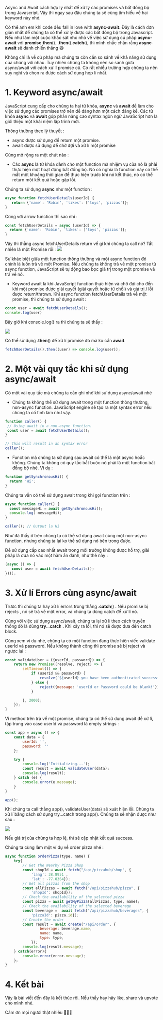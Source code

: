 Async and Await cách hợp lý nhất để xử lý các promises và bất đồng bộ trong Javascript. Vậy thì ngay sau đâu chúng ta sẽ cùng tìm hiểu về hai keyword này nhé.

Có thể anh em khi code đều fall in love with **async**-**await**. Đây là cách đơn giản nhất để chúng ta có thể xử lý được các bất đồng bộ trong Javascript. Nếu như làm một cuộc khảo sát nho nhỏ về việc sử dụng cú pháp **async**-**await** với **promise**.**then**()...**then**().**catch**(), thì mình chắc chắn rằng **async**-**await** sẽ dành chiến thắng :smile:

Không chỉ là về cú pháp mà chúng ta còn cần so sánh về khả năng sử dụng của chúng với nhau. Tuy nhiên chúng ta không nên so sánh giữa async/await  với cách xử lí promise cũ. Có rất nhiều trường hợp chúng ta nên suy nghĩ và chọn ra được cách sử dụng hợp lí nhất.

# 1. Keyword async/await 
JavaScript cung cấp cho chúng ta hai từ khóa, **async** và **await** để làm cho việc sử dụng các promises trở nên dễ dàng hơn một cách đáng kể. Các từ khóa **async** và **await** góp phần nâng cao syntax ngôn ngữ JavaScript hơn là giới thiệu một khái niệm lập trình mới.

Thông thường theo lý thuyết :
* async được sử dụng để return một promise.
* await được sử dụng để chờ đợi và xử lí một promise

Cùng mở rộng ra một chút nào :
* Các **async** là từ khóa  dành cho một function mà nhiệm vụ của nó là phải thực hiện một hoạt động bất đồng bộ. Nó có nghĩa là function này có thể mất một khoảng thời gian để thực hiện trước khi nó kết thúc, nó có thể return một kết quả hoặc gặp lỗi.

Chúng ta sử dụng **async** như một function :

```javascript
async function fetchUserDetails(userId) {
   return {'name': 'Robin', 'likes': ['toys', 'pizzas']};
}
```

Cùng với arrow function thì sao nhỉ :

```javascript
const fetchUserDetails = async (userId) => {
  return {'name': 'Robin', 'likes': ['toys', 'pizzas']};
}

```

Vậy thì thằng async fetchUserDetails return về gì khi chúng ta call nó? Tất nhiên là một Promise rồi :
![](https://images.viblo.asia/1a8fa876-1622-469b-93d7-b75e9876f0ae.jpeg)

Sự khác biệt giữa một function thông thường và một async function đó chính là luôn trả về một Promise. Nếu chúng ta không trả về một promise từ async function, JavaScript sẽ tự động bao bọc giá trị trong một promise và trả về nó.

* Keyword await là khi JavaScript function thực hiện và chờ đợi cho đến khi một promise được giải quyết (giải quyết hoặc từ chối) và giá trị / lỗi được return/thrown. Khi async function fetchUserDetails trả về một promise, thì chúng ta sử dụng await :

```javascript
const user = await fetchUserDetails();
console.log(user)
```

Bây giờ khi console.log() ra thì chúng ta sẽ thấy :

![](https://images.viblo.asia/84f28aaf-d187-4776-8fbf-3e4f9bbec870.jpeg)

Có thể sử dụng .**then**() để xử lí promise đó mà ko cần **await**.

```javascript
fetchUserDetails().then((user) => console.log(user));
```

# 2. Một vài quy tắc khi sử dụng async/await 

Có một vài quy tắc mà chúng ta cần ghi nhớ khi sử dụng async/await nhé 

* Chúng ta không thể sử dụng await trong một function thông thường, non-async function. JavaScript engine sẽ tạo ra một syntax error nếu chúng ta cố tình làm như vậy.

```javascript
function caller() {
 // Using await in a non-async function.
 const user = await fetchUserDetails();
}

// This will result in an syntax error
caller();

```

*  Function mà chúng ta sử dụng sau await có thể là một async hoắc không. Chúng ta không có quy tắc bắt buộc nó phải là một function bất đồng bộ nhé. 
Ví dụ :

```javascript
function getSynchronousHi() {
  return 'Hi';
}
```

Chúng ta vẫn có thể sử dụng await trong khi gọi function trên :

```javascript
async function caller() {
  const messageHi = await getSynchronousHi();
  console.log( messageHi);
}

caller(); // Output la Hi
```

Như đã thấy ở trên chúng ta có thể sử dụng await cùng một non-async function, nhưng chúng ta lại ko thể sử dụng nó bên trong được.

Để sử dụng cấp cao nhất await trong môi trường không được hỗ trợ, giải pháp là đưa nó vào một hàm ẩn danh, như thế này :

```javascript
(async () => {
   const user = await fetchUserDetails();
})();
```

# 3. Xử lí Errors cùng async/await 

Trươc thì chúng ta hay xử lí errors trong thằng .**catch**() . Nếu promise bị rejects , nó sẽ trả về một error, và chúng ta dùng catch để xử lí nó.

Cùng với việc sử dụng async/await, chúng ta lại xử lí theo cách truyền thống đó là dùng **try**...**catch** . Khi xảy ra lôi, thì nó sẽ được đưa đến catch block.

Cùng xem ví dụ nhé, chúng ta có một function đang thực hiện viếc validate userId và password. Nếu không thành công thì promise sẽ bị reject và ngược lại :

```javascript
const validateUser = ({userId, password}) => {
    return new Promise((resolve, reject) => {
        setTimeout(() => {
            if (userId && password) {
                resolve(`${userId} you have been authenticated successfully!!!`);
            } else {
                reject({message: 'userId or Password could be blank!'});
            }

        }, 2000);
    });
}
```

Vì method trên trả về một promise, chúng ta có thể sử dụng await để xử lí, tập trung vào case userId và password là empty strings :


```javascript
const app = async () => {
    const data = {
        userId: '',
        password: ''
    };

    try {
        console.log('Initializing...');
        const result = await validateUser(data);
        console.log(result);
    } catch (e) {
        console.error(e.message);
    }
}

app();

```


Khi chúng ta call thằng app(), validateUser(data) sẽ xuât hiện lỗi. Chúng ta xử lí bằng cách sử dụng try...catch trong app(). Chúng ta sẽ nhận được như sau :

![](https://images.viblo.asia/3b03673e-83a9-411b-bbdd-e1d6d2df7ea2.jpeg)

Nếu giá trị của chúng ta hợp lệ, thì sẽ cập nhật kết quả success.

Chúng ta cùng làm một ví dụ về order pizza nhé :

```javascript
async function orderPizza(type, name) {
    try{
        // Get the Nearby Pizza Shop
        const shopId = await fetch("/api/pizzahub/shop", {
            'lang': 38.8951 , 
            'lat': -77.0364});
        // Get all pizzas from the shop  
        const allPizzas = await fetch("/api/pizzahub/pizza", {
            'shopId': shopId});
        // Check the availability of the selected pizza
        const pizza = await getMyPizza(allPizzas, type, name);
        // Check the availability of the selected beverage
        const beverage =  await fetch("/api/pizzahub/beverages", {
            'pizzaId': pizza.id});
        // Create the order
        const result = await create("/api/order", {
                beverage: beverage.name,
                name: name,
                type: type,
            });
        console.log(result.message);
    } catch(error){
        console.error(error.message);
    };
}

```

# 4. Kết bài 

Vậy là bài viết đến đây là kết thúc rôi.
Nếu thấy hay hãy like, share và upvote cho mình nhé.

Cảm ơn mọi ngươi thật nhiều :100::100::100: